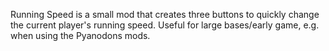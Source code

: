 Running Speed is a small mod that creates three buttons to quickly change the current player's running speed. Useful for large bases/early game, e.g. when using the Pyanodons mods.

